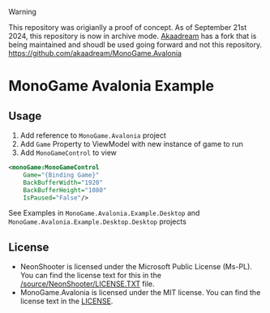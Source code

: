 > [!WARNING]
> This repository was origianlly a proof of concept. As of September 21st 2024, this repository is now in archive mode.  [Akaadream](https://github.com/akaadream) has a fork that is being maintained and shoudl be used going forward and not this repository.  https://github.com/akaadream/MonoGame.Avalonia

# MonoGame Avalonia Example

## Usage
1. Add reference to `MonoGame.Avalonia` project
2. Add `Game` Property to ViewModel with new instance of game to run
3. Add `MonoGameControl` to view

```xml
<monoGame:MonoGameControl 
	Game="{Binding Game}"
	BackBufferWidth="1920"
	BackBufferHeight="1080"
	IsPaused="False"/>
```

See Examples in `MonoGame.Avalonia.Example.Desktop` and `MonoGame.Avalonia.Example.Desktop.Desktop`  projects

## License
- NeonShooter is licensed under the Microsoft Public License (Ms-PL).  You can find the license text for this in the [/source/NeonShooter/LICENSE.TXT](/source/NeonShooter/LICENSE.TXT) file.
- MonoGame.Avalonia is licensed under the MIT license.  You can find the license text in the [LICENSE](LICENSE).


